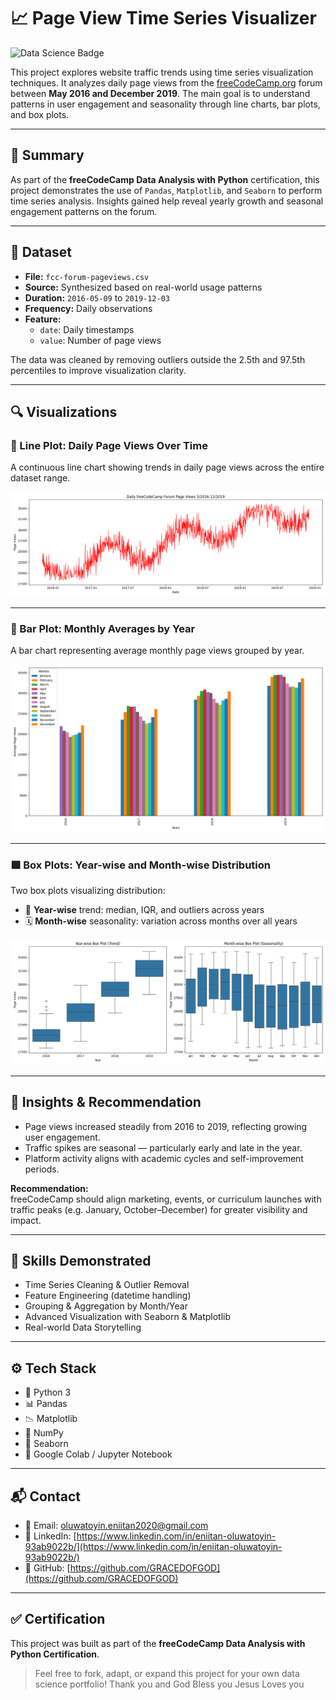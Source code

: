 # 📈 Page View Time Series Visualizer

![Data Science Badge](https://img.shields.io/badge/Data%20Science-Time%20Series%20Analysis-blueviolet?style=flat-square)

This project explores website traffic trends using time series visualization techniques. It analyzes daily page views from the [freeCodeCamp.org](https://forum.freecodecamp.org) forum between **May 2016 and December 2019**. The main goal is to understand patterns in user engagement and seasonality through line charts, bar plots, and box plots.

---

## 🧠 Summary

As part of the **freeCodeCamp Data Analysis with Python** certification, this project demonstrates the use of `Pandas`, `Matplotlib`, and `Seaborn` to perform time series analysis. Insights gained help reveal yearly growth and seasonal engagement patterns on the forum.

---

## 📁 Dataset

- **File:** `fcc-forum-pageviews.csv`
- **Source:** Synthesized based on real-world usage patterns
- **Duration:** `2016-05-09` to `2019-12-03`
- **Frequency:** Daily observations
- **Feature:**  
  - `date`: Daily timestamps  
  - `value`: Number of page views

The data was cleaned by removing outliers outside the 2.5th and 97.5th percentiles to improve visualization clarity.

---

## 🔍 Visualizations

### 🔹 Line Plot: Daily Page Views Over Time

A continuous line chart showing trends in daily page views across the entire dataset range.

![Line Plot](./line_plot.png)

---

### 🔸 Bar Plot: Monthly Averages by Year

A bar chart representing average monthly page views grouped by year.

![Bar Plot](./bar_plot.png)

---

### 🟪 Box Plots: Year-wise and Month-wise Distribution

Two box plots visualizing distribution:
- 📅 **Year-wise** trend: median, IQR, and outliers across years
- 🗓 **Month-wise** seasonality: variation across months over all years

![Box Plots](./box_plot.png)

---

## 📌 Insights & Recommendation

- Page views increased steadily from 2016 to 2019, reflecting growing user engagement.
- Traffic spikes are seasonal — particularly early and late in the year.
- Platform activity aligns with academic cycles and self-improvement periods.

**Recommendation:**  
freeCodeCamp should align marketing, events, or curriculum launches with traffic peaks (e.g. January, October–December) for greater visibility and impact.

---

## 🧪 Skills Demonstrated

- Time Series Cleaning & Outlier Removal  
- Feature Engineering (datetime handling)  
- Grouping & Aggregation by Month/Year  
- Advanced Visualization with Seaborn & Matplotlib  
- Real-world Data Storytelling  

---

## ⚙️ Tech Stack

- 🐍 Python 3
- 📊 Pandas
- 📉 Matplotlib
- 🧮 NumPy
- 🎨 Seaborn
- 🧠 Google Colab / Jupyter Notebook

---

## 📬 Contact

- 📧 Email: oluwatoyin.eniitan2020@gmail.com  
- 🔗 LinkedIn: [https://www.linkedin.com/in/eniitan-oluwatoyin-93ab9022b/](https://www.linkedin.com/in/eniitan-oluwatoyin-93ab9022b/)  
- 🧠 GitHub: [https://github.com/GRACEDOFGOD](https://github.com/GRACEDOFGOD)

---

## ✅ Certification

This project was built as part of the **freeCodeCamp Data Analysis with Python Certification**.

> Feel free to fork, adapt, or expand this project for your own data science portfolio!
> Thank you and God Bless you
> Jesus Loves you
